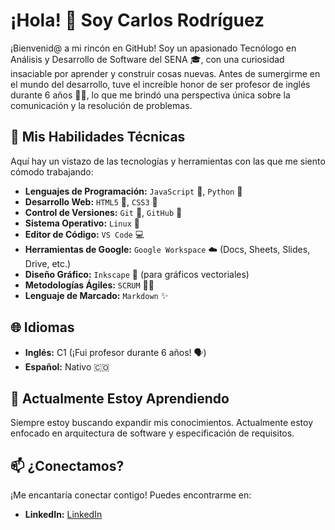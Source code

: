 # ¡Hola! 👋 Soy Carlos Rodríguez

¡Bienvenid@ a mi rincón en GitHub! Soy un apasionado Tecnólogo en Análisis y Desarrollo de Software del SENA 🎓, con una curiosidad insaciable por aprender y construir cosas nuevas. Antes de sumergirme en el mundo del desarrollo, tuve el increíble honor de ser profesor de inglés durante 6 años 👨‍🏫, lo que me brindó una perspectiva única sobre la comunicación y la resolución de problemas.

## 🚀 Mis Habilidades Técnicas

Aquí hay un vistazo de las tecnologías y herramientas con las que me siento cómodo trabajando:

* **Lenguajes de Programación:** `JavaScript` 💛, `Python` 🐍
* **Desarrollo Web:** `HTML5` 🧱, `CSS3` 🎨
* **Control de Versiones:** `Git` 🔧, `GitHub` 🐙
* **Sistema Operativo:** `Linux` 🐧
* **Editor de Código:** `VS Code` 💻
* **Herramientas de Google:** `Google Workspace` ☁️ (Docs, Sheets, Slides, Drive, etc.)
* **Diseño Gráfico:** `Inkscape` 🎨 (para gráficos vectoriales)
* **Metodologías Ágiles:** `SCRUM` 🏃‍♂️
* **Lenguaje de Marcado:** `Markdown` ✨

## 🌐 Idiomas

* **Inglés:** C1 (¡Fui profesor durante 6 años! 🗣️)
* **Español:** Nativo 🇨🇴

## 🌱 Actualmente Estoy Aprendiendo

Siempre estoy buscando expandir mis conocimientos. Actualmente estoy enfocado en arquitectura de software y especificación de requisitos.

## 📫 ¿Conectamos?

¡Me encantaría conectar contigo! Puedes encontrarme en:

* **LinkedIn:** [LinkedIn](https://www.linkedin.com/in/technocyra)


